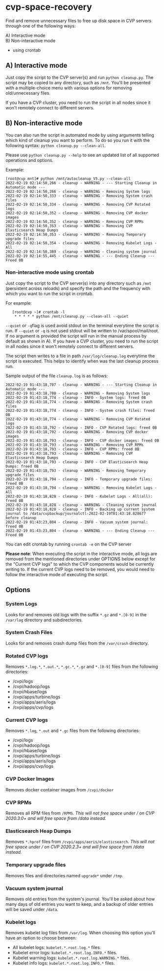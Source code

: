 # cvp-space-recovery

Find and remove unnecessary files to free up disk space in CVP servers through one of the following ways:

A) Interactive mode  
B) Non-interactive mode  
- using crontab    

## A) Interactive mode

Just copy the script to the CVP server(s) and run `python cleanup.py`. The script may be copied to any directory, such as `/mnt`. You'll be presented with a multiple-choice menu with various options for removing old/unnecessary files.

If you have a CVP cluster, you need to run the script in all nodes since it won't remotely connect to different servers.

## B) Non-interactive mode
You can also run the script in automated mode by using arguments telling which kind of cleanup you want to perform. To do so you run it with the following syntax: `python cleanup.py --clean-all`.

Please use `python cleanup.py --help` to see an updated list of all supported operations and options.

Example:

	[root@cvp mnt]# python /mnt/autocleanup_V5.py --clean-all
	2022-02-19 02:14:50,266 - cleanup - WARNING - --- Starting Cleanup in Automatic mode ---
	2022-02-19 02:14:50,266 - cleanup - WARNING - Removing System logs
	2022-02-19 02:14:50,333 - cleanup - WARNING - Removing System crash files
	2022-02-19 02:14:50,334 - cleanup - WARNING - Removing CVP Rotated logs
	2022-02-19 02:14:50,352 - cleanup - WARNING - Removing CVP docker images
	2022-02-19 02:14:50,352 - cleanup - WARNING - Removing CVP RPMs
	2022-02-19 02:14:50,353 - cleanup - WARNING - Removing CVP Elasticsearch Heap Dumps
	2022-02-19 02:14:50,353 - cleanup - WARNING - Removing Temporary upgrade files
	2022-02-19 02:14:50,354 - cleanup - WARNING - Removing Kubelet Logs - All
	2022-02-19 02:14:50,389 - cleanup - WARNING - Cleaning system journal
	2022-02-19 02:14:55,445 - cleanup - WARNING - --- Ending Cleanup --- Freed 0B

### Non-interactive mode using crontab

Just copy the script to the CVP server(s) into any directory such as `/mnt` (persistent across reloads) and specify the path and the frequency with which you want to run the script in crontab.

For example:

       [root@cvp ~]# crontab -l
        * * * * * python /mnt/cleanup.py --clean-all --quiet

`--quiet` or `-q`flag is used avoid stdout on the terminal everytime the script is run. If `--quiet` or `-q` is not used stdout will be written to /var/spool/mail/root. If no argument is provided the script will run in the manual process by default as shown in A).
If you have a CVP cluster, you need to run the script in all nodes since it won't remotely connect to different servers.

The script then writes to a file in path `/var/log/cleanup.log` everytime the script is executed. This helps to identify when was the last cleanup process run.

Sample output of the file `cleanup.log` is as follows:

    2022-02-19 01:43:18,707 - cleanup - WARNING - --- Starting Cleanup in Automatic mode ---
	2022-02-19 01:43:18,708 - cleanup - WARNING - Removing System logs
	2022-02-19 01:43:18,774 - cleanup - INFO - System logs: freed 0B
	2022-02-19 01:43:18,774 - cleanup - WARNING - Removing System crash files
	2022-02-19 01:43:18,774 - cleanup - INFO - System crash files: freed 0B
	2022-02-19 01:43:18,774 - cleanup - WARNING - Removing CVP Rotated logs
	2022-02-19 01:43:18,792 - cleanup - INFO - CVP Rotated logs: freed 0B
	2022-02-19 01:43:18,792 - cleanup - WARNING - Removing CVP docker images
	2022-02-19 01:43:18,793 - cleanup - INFO - CVP docker images: freed 0B
	2022-02-19 01:43:18,793 - cleanup - WARNING - Removing CVP RPMs
	2022-02-19 01:43:18,793 - cleanup - INFO - CVP RPMs: freed 0B
	2022-02-19 01:43:18,793 - cleanup - WARNING - Removing CVP Elasticsearch Heap Dumps
	2022-02-19 01:43:18,793 - cleanup - INFO - CVP Elasticsearch Heap Dumps: freed 0B
	2022-02-19 01:43:18,793 - cleanup - WARNING - Removing Temporary upgrade files
	2022-02-19 01:43:18,794 - cleanup - INFO - Temporary upgrade files: freed 0B
	2022-02-19 01:43:18,794 - cleanup - WARNING - Removing Kubelet Logs - All
	2022-02-19 01:43:18,828 - cleanup - INFO - Kubelet Logs - All(all): freed 0B
	2022-02-19 01:43:18,828 - cleanup - WARNING - Cleaning system journal
	2022-02-19 01:43:18,828 - cleanup - INFO - Backing up current system journal to /data/cvpbackup/journalctl-2022-02-19T01:43:18.828677 before cleanup
	2022-02-19 01:43:23,804 - cleanup - INFO - Vacuum system journal: freed 0B
	2022-02-19 01:43:23,804 - cleanup - WARNING - --- Ending Cleanup --- Freed 0B

You can edit crontab by running `crontab -e` on the CVP server

**Please note**: When executing the script in the interactive mode, all logs are removed from the mentioned directories under OPTIONS below except for the "Current CVP logs" to which the CVP components would be currently writing to. If the current CVP logs need to be removed, you would need to follow the interactive mode of executing the script.


## Options
### System Logs
Looks for and removes old logs with the suffix `*.gz` and `*.[0-9]` in the `/var/log` directory and subdirectories.

### System Crash Files
Looks for and removes crash dump files from the `/var/crash` directory.

### Rotated CVP logs
Removes `*.log.*`, `*.out.*`, `*.gc.*`, `*.gz` and `*.[0-9]` files from the following directories:
- /cvpi/logs
- /cvpi/hadoop/logs
- /cvpi/hbase/logs
- /cvpi/apps/turbine/logs
- /cvpi/apps/aeris/logs
- /cvpi/apps/cvp/logs

### Current CVP logs
Removes `*.log`, `*.out` and `*.gc` files from the following directories:
- /cvpi/logs
- /cvpi/hadoop/logs
- /cvpi/hbase/logs
- /cvpi/apps/turbine/logs
- /cvpi/apps/aeris/logs
- /cvpi/apps/cvp/logs

### CVP Docker Images
Removes docker container images from `/cvpi/docker`

### CVP RPMs
Removes all RPM files from `/RPMS`. *This will not free space under / on CVP 2020.3.0+ and will free space from /data instead.*

### Elasticsearch Heap Dumps
Removes `*.hprof` files from `/cvpi/apps/aeris/elasticsearch`. *This will not free space under / on CVP 2020.2.3+ and will free space from /data instead.*

### Temporary upgrade files
Removes files and directories named `upgrade*` under `/tmp`.

### Vacuum system journal
Removes old entries from the system's journal. You'll be asked about how many days of old entries you want to keep, and a backup of older entries will be saved under `/data`.

### Kubelet logs
Removes kubelet log files from `/var/log`. When choosing this option you'll have an option to choose between:
- All kubelet logs: `kubelet.*.root.log.*` files.
- Kubelet error logs: `kubelet.*.root.log.INFO.*` files.
- Kubelet warning logs: `kubelet.*.root.log.WARNING.*` files.
- Kubelet info logs: `kubelet.*.root.log.INFO.*` files.




